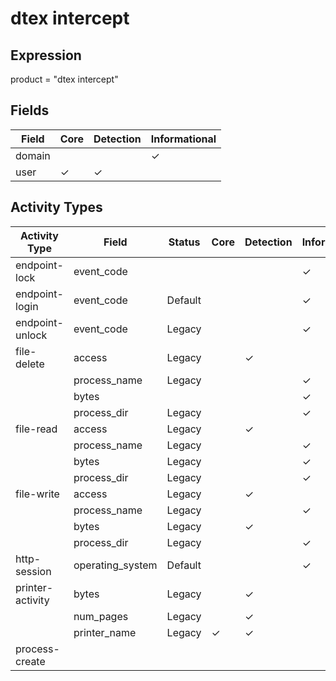 dtex intercept
==============

Expression
----------

product = "dtex intercept"

Fields
------

| Field  | Core     | Detection | Informational |
| ------ | -------- | --------- | ------------- |
| domain |          |           | &#10003;      |
| user   | &#10003; | &#10003;  |               |

Activity Types
--------------

| Activity Type    | Field            | Status  | Core     | Detection | Informational |
| ---------------- | ---------------- | ------- | -------- | --------- | ------------- |
| endpoint-lock    | event_code       |         |          |           | &#10003;      |
| endpoint-login   | event_code       | Default |          |           | &#10003;      |
| endpoint-unlock  | event_code       | Legacy  |          |           | &#10003;      |
| file-delete      | access           | Legacy  |          | &#10003;  |               |
|                  | process_name     | Legacy  |          |           | &#10003;      |
|                  | bytes            |         |          |           | &#10003;      |
|                  | process_dir      | Legacy  |          |           | &#10003;      |
| file-read        | access           | Legacy  |          | &#10003;  |               |
|                  | process_name     | Legacy  |          |           | &#10003;      |
|                  | bytes            | Legacy  |          |           | &#10003;      |
|                  | process_dir      | Legacy  |          |           | &#10003;      |
| file-write       | access           | Legacy  |          | &#10003;  |               |
|                  | process_name     | Legacy  |          |           | &#10003;      |
|                  | bytes            | Legacy  |          | &#10003;  |               |
|                  | process_dir      | Legacy  |          |           | &#10003;      |
| http-session     | operating_system | Default |          |           | &#10003;      |
| printer-activity | bytes            | Legacy  |          | &#10003;  |               |
|                  | num_pages        | Legacy  |          | &#10003;  |               |
|                  | printer_name     | Legacy  | &#10003; | &#10003;  |               |
| process-create   |                  |         |          |           |               |

